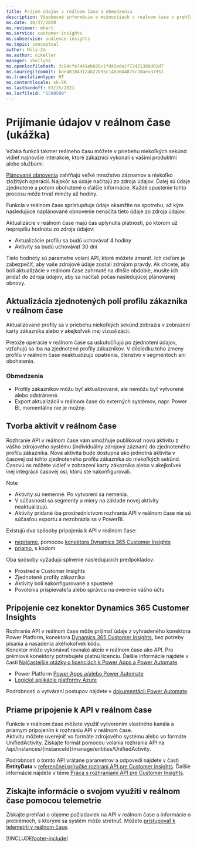 ```yaml
---
title: Príjem údajov v reálnom čase a obmedzenia
description: Všeobecné informácie o možnostiach v reálnom čase v prehľadoch cieľovej skupiny.
ms.date: 10/27/2020
ms.reviewer: mhart
ms.service: customer-insights
ms.subservice: audience-insights
ms.topic: conceptual
author: Nils-2m
ms.author: nikeller
manager: shellyha
ms.openlocfilehash: 3c84cfe7441eb026c1fd45eda1f72421388d01d7
ms.sourcegitcommit: bae40184312ab27b95c140a044875c2daea37951
ms.translationtype: HT
ms.contentlocale: sk-SK
ms.lasthandoff: 03/15/2021
ms.locfileid: "5598588"
---
```

# <a name="real-time-data-ingestion-preview"></a>Prijímanie údajov v reálnom čase (ukážka)

Vďaka funkcii takmer reálneho času môžete v priebehu niekoľkých sekúnd vidieť najnovšie interakcie, ktoré zákazníci vykonali s vašimi produktmi alebo službami.

[Plánované obnovenia](system.md#schedule-tab) zahŕňajú veľké množstvo záznamov a niekoľko zložitých operácií. Najskôr sa údaje načítajú zo zdroja údajov. Ďalej sú údaje zjednotené a potom obohatené o ďalšie informácie. Každé spustenie tohto procesu môže trvať minúty až hodiny.

Funkcia v reálnom čase sprístupňuje údaje okamžite na spotrebu, až kým nasledujúce naplánované obnovenie nenačíta tieto údaje zo zdroja údajov.

Aktualizácie v reálnom čase majú čas uplynutia platnosti, po ktorom už neprepíšu hodnotu zo zdroja údajov:

- Aktualizácie profilu sa budú uchovávať 4 hodiny
- Aktivity sa budú uchovávať 30 dní

Tieto hodnoty sú parametre volaní API, ktoré môžete zmeniť. Ich cieľom je zabezpečiť, aby vaše zdrojové údaje zostali zdrojom pravdy. Ak chcete, aby boli aktualizácie v reálnom čase zahrnuté na dlhšie obdobie, musíte ich pridať do zdroja údajov, aby sa načítali počas nasledujúcej plánovanej obnovy.

## <a name="real-time-update-of-the-unified-customer-profile-fields"></a>Aktualizácia zjednotených polí profilu zákazníka v reálnom čase

Aktualizované profily sa v priebehu niekoľkých sekúnd zobrazia v zobrazení karty zákazníka alebo v akejkoľvek inej vizualizácii.

Pretože operácie v reálnom čase sa uskutočňujú po zjednotení údajov, vzťahujú sa iba na zjednotené profily zákazníkov. V dôsledku toho zmeny profilu v reálnom čase neaktualizujú opatrenia, členstvo v segmentoch ani obohatenia.

### <a name="limitations"></a>Obmedzenia

- Profily zákazníkov môžu byť aktualizované, ale nemôžu byť vytvorené alebo odstránené.
- Export aktualizácií v reálnom čase do externých systémov, napr. Power BI, momentálne nie je možný.

## <a name="real-time-creation-of-activities"></a>Tvorba aktivít v reálnom čase

Rozhranie API v reálnom čase vám umožňuje publikovať novú aktivitu z vášho zdrojového systému (individuálny zdrojový záznam) do zjednoteného profilu zákazníka. Nová aktivita bude dostupná ako jednotná aktivita v časovej osi tohto zjednoteného profilu zákazníka do niekoľkých sekúnd. Časovú os môžete vidieť v zobrazení karty zákazníka alebo v akejkoľvek inej integrácii časovej osi, ktorú ste nakonfigurovali.

> [!NOTE]
>
> - Aktivity sú nemenné. Po vytvorení sa nemenia.
> - V súčasnosti sa segmenty a miery na základe novej aktivity neaktualizujú.
> - Aktivity pridané iba prostredníctvom rozhrania API v reálnom čase nie sú súčasťou exportu a nezobrazia sa v PowerBI.

Existujú dva spôsoby pripojenia k API v reálnom čase:

- [nepriamo](#connect-via-the-dynamics-365-customer-insights-connector), pomocou [konektora Dynamics 365 Customer Insights](/connectors/customerinsights/)
- [priamo](#connect-directly-to-the-real-time-api), s kódom

Oba spôsoby vyžadujú splnenie nasledujúcich predpokladov:

- Prostredie Customer Insights
- Zjednotené profily zákazníka
- Aktivity boli nakonfigurované a spustené
- Povolenia prispievateľa alebo správcu na overenie vášho účtu

## <a name="connect-via-the-dynamics-365-customer-insights-connector"></a>Pripojenie cez konektor Dynamics 365 Customer Insights

Rozhranie API v reálnom čase môže prijímať údaje z vyhradeného konektora Power Platform, konektora [Dynamics 365 Customer Insights](/connectors/customerinsights/), bez potreby písania a nasadenia akéhokoľvek kódu.    
Konektor môže vykonávať rovnaké akcie v reálnom čase ako API. Pre prémiové konektory potrebujete platnú licenciu. Ďalšie informácie nájdete v časti [Najčastejšie otázky o licenciách k Power Apps a Power Automate](/power-platform/admin/powerapps-flow-licensing-faq).

- Power Platform [Power Apps a/alebo Power Automate](/connectors/)
- [Logické aplikácie platformy Azure](/azure/connectors/apis-list)

Podrobnosti o vytváraní postupov nájdete v [dokumentácii Power Automate](/power-automate/).

## <a name="connect-directly-to-the-real-time-api"></a>Priame pripojenie k API v reálnom čase

Funkcie v reálnom čase môžete využiť vytvorením vlastného kanála a priamym pripojením k rozhraniu API v reálnom čase.    
Aktivitu môžete uverejniť vo formáte zdrojového systému alebo vo formáte UnifiedActivity. Získajte formát pomocou volania rozhrania API na /api/instances/{instanceId}/manage/entities/UnifiedActivity.

Podrobnosti o tomto API vrátane parametrov a odpovedí nájdete v časti **EntityData** v [referenčnej príručke rozhraní API pre Customer Insights](https://developer.ci.ai.dynamics.com/api-details#api=CustomerInsights). Ďalšie informácie nájdete v téme [Práca s rozhraniami API pre Customer Insights](apis.md).

## <a name="understand-your-real-time-usage-with-telemetry"></a>Získajte informácie o svojom využití v reálnom čase pomocou telemetrie

Získajte prehľad o objeme požiadaviek na API v reálnom čase a informácie o problémoch, s ktorými sa systém môže stretnúť. Môžete [pristupovať k telemetrii v reálnom čase](system.md#api-usage-tab). 


[!INCLUDE[footer-include](../includes/footer-banner.md)]